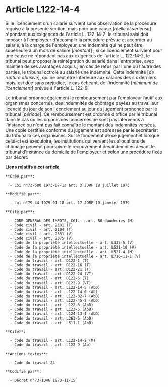# Article L122-14-4

Si le licenciement d'un salarié survient sans observation de la procédure requise à la présente section, mais pour une cause
[*réelle et sérieuse*] répondant aux exigences de l'article L. 122-14-2, le tribunal saisi doit imposer à l'employeur
d'accomplir la procédure prévue et accorder au salarié, à la charge de l'employeur, une indemnité qui ne peut être supérieure
à un mois de salaire [*montant*] ; si ce licenciement survient pour une cause ne répondant pas aux exigences de l'article L.
122-14-2, le tribunal peut proposer la réintégration du salarié dans l'entreprise, avec maintien de ses avantages acquis ; en
cas de refus par l'une ou l'autre des parties, le tribunal octroie au salarié une indemnité. Cette indemnité [*de rupture
abusive*], qui ne peut être inférieure aux salaires des six derniers mois, est due sans préjudice, le cas échéant, de
l'indemnité [*minimum de licenciement*] prévue à l'article L. 122-9.

Le tribunal ordonne également le remboursement par l'employeur fautif aux organismes concernés, des indemnités de chômage
payées au travailleur licencié du jour de son licenciement au jour du jugement prononcé par le tribunal [*période*]. Ce
remboursement est ordonné d'office par le tribunal dans le cas où les organismes concernés ne sont pas intervenus à
l'instance ou n'ont pas fait connaître le montant des indemnités versées. Une copie certifiée conforme du jugement est
adressée par le secrétariat du tribunal à ces organismes. Sur le fondement de ce jugement et lorsque celui-ci est exécutoire,
les institutions qui versent les allocations de chômage peuvent poursuivre le recouvrement des indemnités devant le tribunal
d'instance du domicile de l'employeur et selon une procédure fixée par décret.

**Liens relatifs à cet article**

	**Créé par**:

	  - Loi n°73-680 1973-07-13 art. 3 JORF 18 juillet 1973

	**Modifié par**:

	  - Loi n°79-44 1979-01-18 art. 17 JORF 19 janvier 1979

	**Cité par**:

	  - CODE GENERAL DES IMPOTS, CGI. - art. 80 duodecies (M)
	  - Code civil - art. 2101 (T)
	  - Code civil - art. 2104 (T)
	  - Code civil - art. 2331 (V)
	  - Code civil - art. 2375 (V)
	  - Code de la propriété intellectuelle - art. L335-5 (V)
	  - Code de la propriété intellectuelle - art. L521-10 (V)
	  - Code de la propriété intellectuelle - art. L521-4 (M)
	  - Code de la propriété intellectuelle - art. L716-11-1 (V)
	  - Code du travail - art. D122-1 (T)
	  - Code du travail - art. D122-16 (T)
	  - Code du travail - art. D122-21 (T)
	  - Code du travail - art. D122-24 (VT)
	  - Code du travail - art. D122-6 (T)
	  - Code du travail - art. D122-9 (VT)
	  - Code du travail - art. L122-14-5 (AbD)
	  - Code du travail - art. L122-14-6 (Ab)
	  - Code du travail - art. L122-32-7 (AbD)
	  - Code du travail - art. L122-45-2 (AbD)
	  - Code du travail - art. L122-8 (AbD)
	  - Code du travail - art. L123-5 (AbD)
	  - Code du travail - art. L124-13-1 (AbD)
	  - Code du travail - art. L263-5 (AbD)
	  - Code du travail - art. L511-1 (AbD)

	**Cite**:

	  - Code du travail - art. L122-14-2 (M)
	  - Code du travail - art. L122-9 (Ab)

	**Anciens textes**:

	  - Code du travail 24

	**Codifié par**:

	  - Décret n°73-1046 1973-11-15

